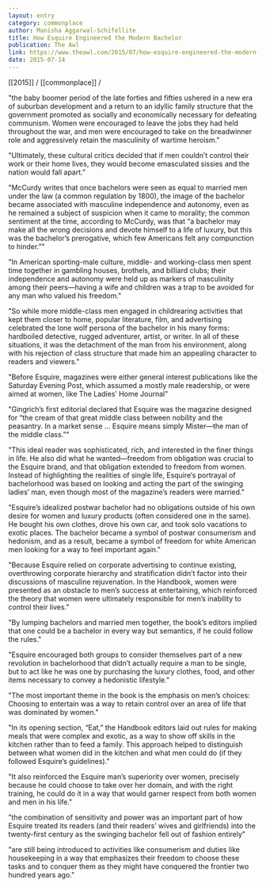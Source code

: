 ```yaml
---
layout: entry
category: commonplace
author: Manisha Aggarwal-Schifellite
title: How Esquire Engineered the Modern Bachelor
publication: The Awl
link: https://www.theawl.com/2015/07/how-esquire-engineered-the-modern-bachelor/
date: 2015-07-14
---
```


[[2015]] / [[commonplace]] / 

"the baby boomer period of the late forties and fifties ushered in a new era of suburban development and a return to an idyllic family structure that the government promoted as socially and economically necessary for defeating communism. Women were encouraged to leave the jobs they had held throughout the war, and men were encouraged to take on the breadwinner role and aggressively retain the masculinity of wartime heroism."
 
"Ultimately, these cultural critics decided that if men couldn’t control their work or their home lives, they would become emasculated sissies and the nation would fall apart."

"McCurdy writes that once bachelors were seen as equal to married men under the law (a common regulation by 1800), the image of the bachelor became associated with masculine independence and autonomy, even as he remained a subject of suspicion when it came to morality; the common sentiment at the time, according to McCurdy, was that “a bachelor may make all the wrong decisions and devote himself to a life of luxury, but this was the bachelor’s prerogative, which few Americans felt any compunction to hinder.”"

"In American sporting-male culture, middle- and working-class men spent time together in gambling houses, brothels, and billiard clubs; their independence and autonomy were held up as markers of masculinity among their peers—having a wife and children was a trap to be avoided for any man who valued his freedom."

"So while more middle-class men engaged in childrearing activities that kept them closer to home, popular literature, film, and advertising celebrated the lone wolf persona of the bachelor in his many forms: hardboiled detective, rugged adventurer, artist, or writer. In all of these situations, it was the detachment of the man from his environment, along with his rejection of class structure that made him an appealing character to readers and viewers."

"Before Esquire, magazines were either general interest publications like the Saturday Evening Post, which assumed a mostly male readership, or were aimed at women, like The Ladies’ Home Journal"

"Gingrich’s first editorial declared that Esquire was the magazine designed for “the cream of that great middle class between nobility and the peasantry. In a market sense … Esquire means simply Mister—the man of the middle class.”"

"This ideal reader was sophisticated, rich, and interested in the finer things in life. He also did what he wanted—freedom from obligation was crucial to the Esquire brand, and that obligation extended to freedom from women. Instead of highlighting the realities of single life, Esquire‘s portrayal of bachelorhood was based on looking and acting the part of the swinging ladies’ man, even though most of the magazine’s readers were married."

"Esquire’s idealized postwar bachelor had no obligations outside of his own desire for women and luxury products (often considered one in the same). He bought his own clothes, drove his own car, and took solo vacations to exotic places. The bachelor became a symbol of postwar consumerism and hedonism, and as a result, became a symbol of freedom for white American men looking for a way to feel important again."

"Because Esquire relied on corporate advertising to continue existing, overthrowing corporate hierarchy and stratification didn’t factor into their discussions of masculine rejuvenation. In the Handbook, women were presented as an obstacle to men’s success at entertaining, which reinforced the theory that women were ultimately responsible for men’s inability to control their lives."

"By lumping bachelors and married men together, the book’s editors implied that one could be a bachelor in every way but semantics, if he could follow the rules."

"Esquire encouraged both groups to consider themselves part of a new revolution in bachelorhood that didn’t actually require a man to be single, but to act like he was one by purchasing the luxury clothes, food, and other items necessary to convey a hedonistic lifestyle."

"The most important theme in the book is the emphasis on men’s choices: Choosing to entertain was a way to retain control over an area of life that was dominated by women."

"In its opening section, “Eat,” the Handbook editors laid out rules for making meals that were complex and exotic, as a way to show off skills in the kitchen rather than to feed a family. This approach helped to distinguish between what women did in the kitchen and what men could do (if they followed Esquire’s guidelines)."

"It also reinforced the Esquire man’s superiority over women, precisely because he could choose to take over her domain, and with the right training, he could do it in a way that would garner respect from both women and men in his life."

"the combination of sensitivity and power was an important part of how Esquire treated its readers (and their readers’ wives and girlfriends) into the twenty-first century as the swinging bachelor fell out of fashion entirely"

"are still being introduced to activities like consumerism and duties like housekeeping in a way that emphasizes their freedom to choose these tasks and to conquer them as they might have conquered the frontier two hundred years ago."
